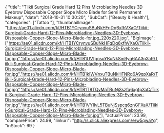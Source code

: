 {
	"title": "Tiikii Surgical Grade Hard 12 Pins Microblading Needles 3D Eyebrow Disposable Copper Slope Micro Blade for Semi Permanent Makeup",
	"date": "2018-10-31 10:30:20",
	"SubCat": ["Beauty & Health"],
	"categories": ["Tattoo "],
	"thumbnailImage": "https://ae01.alicdn.com/kf/HTB1YCrynvuSBuNkHFqDq6xfhVXaO/Tiikii-Surgical-Grade-Hard-12-Pins-Microblading-Needles-3D-Eyebrow-Disposable-Copper-Slope-Micro-Blade-for.jpg_220x220.jpg",
	"BigImage": ["https://ae01.alicdn.com/kf/HTB1YCrynvuSBuNkHFqDq6xfhVXaO/Tiikii-Surgical-Grade-Hard-12-Pins-Microblading-Needles-3D-Eyebrow-Disposable-Copper-Slope-Micro-Blade-for.jpg","https://ae01.alicdn.com/kf/HTB1UVfgnsuYBuNkSmRyq6AA3pXaR/Tiikii-Surgical-Grade-Hard-12-Pins-Microblading-Needles-3D-Eyebrow-Disposable-Copper-Slope-Micro-Blade-for.jpg","https://ae01.alicdn.com/kf/HTB1kIWVnxuTBuNkHFNRq6A9qpXaR/Tiikii-Surgical-Grade-Hard-12-Pins-Microblading-Needles-3D-Eyebrow-Disposable-Copper-Slope-Micro-Blade-for.jpg","https://ae01.alicdn.com/kf/HTB1T8TQvMaTBuNjSszfq6xgfpXaC/Tiikii-Surgical-Grade-Hard-12-Pins-Microblading-Needles-3D-Eyebrow-Disposable-Copper-Slope-Micro-Blade-for.jpg","https://ae01.alicdn.com/kf/HTB1VYIlvL5TBuNjSspcq6znGFXaX/Tiikii-Surgical-Grade-Hard-12-Pins-Microblading-Needles-3D-Eyebrow-Disposable-Copper-Slope-Micro-Blade-for.jpg"],
	"actualPrice": 23.99,
	"comparePrice": 24.99,
	"linkurl": "http://s.click.aliexpress.com/e/w5qwaYg",
	"inStock": 69
}
